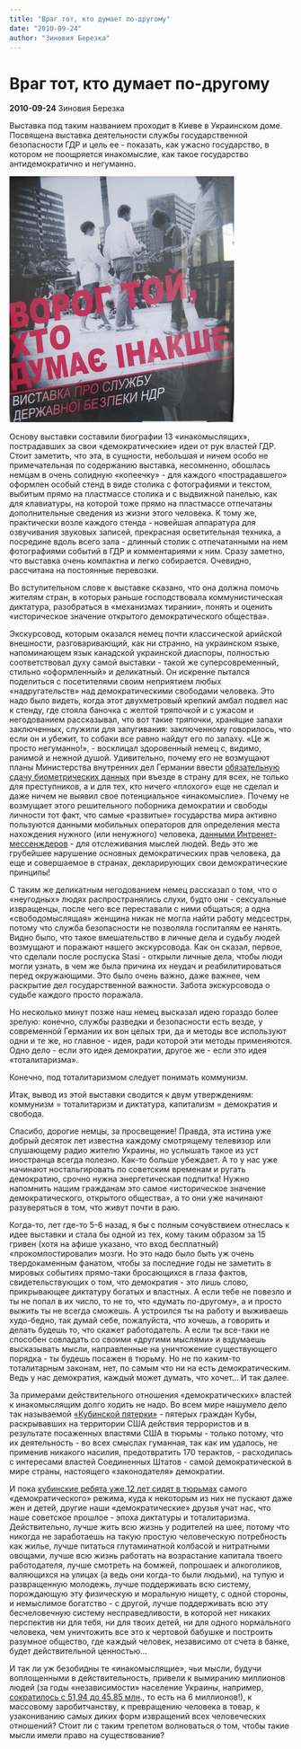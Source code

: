 ```yaml
---
title: "Враг тот, кто думает по-другому"
date: "2010-09-24"
author: "Зиновия Березка"
---
```


# Враг тот, кто думает по-другому

**2010-09-24** Зиновия Березка

Выставка под таким названием проходит в Киеве в Украинском доме. Посвящена выставка деятельности службы государственной безопасности ГДР и цель ее - показать, как ужасно государство, в котором не поощряется инакомыслие, как такое государство антидемократично и негуманно.

![undefined](images/wystawka_ddr.jpg)

Основу выставки составили биографии 13 «инакомыслящих», пострадавших за свои «демократические» идеи от рук властей ГДР. Стоит заметить, что эта, в сущности, небольшая и ничем особо не примечательная по содержанию выставка, несомненно, обошлась немцам в очень солидную «копеечку» - для каждого «пострадавшего» оформлен особый стенд в виде столика с фотографиями и текстом, выбитым прямо на пластмассе столика и с выдвижной панелью, как для клавиатуры, на которой тоже прямо на пластмассе отпечатаны дополнительные сведения из жизни этого человека. К тому же, практически возле каждого стенда - новейшая аппаратура для озвучивания звуковых записей, прекрасная осветительная техника, а посредине вдоль всего зала - длинный столик с отпечатанными на нем фотографиями событий в ГДР и комментариями к ним. Сразу заметно, что выставка очень компактна и легко собирается. Очевидно, рассчитана на постоянные перевозки.

Во вступительном слове к выставке сказано, что она должна помочь жителям стран, в которых раньше господствовала коммунистическая диктатура, разобраться в «механизмах тирании», понять и оценить «историческое значение открытого демократического общества».

Экскурсовод, которым оказался немец почти классической арийской внешности, разговаривающий, как ни странно, на украинском языке, напоминающем язык канадской украинской диаспоры, полностью соответствовал духу самой выставки - такой же суперсовременный, стильно «оформленный» и деликатный. Он искренне пытался поделиться с посетителями своим неприятием любых «надругательств» над демократическими свободами человека. Это надо было видеть, когда этот двухметровый крепкий амбал подвел нас к стенду, где стояла баночка с желтой тряпочкой и с ужасом и негодованием рассказывал, что вот такие тряпочки, хранящие запахи заключенных, служили для запугивания: заключенному говорилось, что если он и убежит, то собаки все равно найдут его по запаху. «Це ж просто негуманно!», - восклицал здоровенный немец с, видимо, ранимой и нежной душой. Удивительно, почему его не возмущают планы Министерства внутренних дел Германии ввести [обязательную сдачу биометрических данных](/2734.html) при въезде в страну для всех, не только для преступников, а и для тех, кто ничего «плохого» еще не сделал и даже ничем не выявил свое потенциальное «инакомыслие». Почему не возмущает этого решительного поборника демократии и свободы личности тот факт, что самые «развитые» государства мира активно пользуются данными мобильных операторов для определения места нахождения нужного (или ненужного) человека, [данными Интренет-мессенждеров](/210.html) - для отслеживания мыслей людей. Ведь это же грубейшее нарушение основных демократических прав человека, да еще и совершаемое в странах, декларирующих свои демократические принципы!

С таким же деликатным негодованием немец рассказал о том, что о «неугодных» людях распространялись слухи, будто они - сексуальные извращенцы, после чего все переставали с ними общаться; а одна «свободомыслящая» женщина никак не могла найти работу медсестры, потому что служба безопасности не позволяла госпиталям ее нанять. Видно было, что такое вмешательство в личные дела и судьбу людей возмущают и поражают нашего экскурсовода. Как он сказал, первое, что сделали после роспуска Stasi - открыли личные дела, чтобы люди могли узнать, в чем же была причина их неудач и реабилитироваться перед окружающими. Это было очень важно, даже важнее, чем раскрытие дел государственной важности. Забота экскурсовода о судьбе каждого просто поражала.

Но несколько минут позже наш немец высказал идею гораздо более зрелую: конечно, службы разведки и безопасности есть везде, у современной Германии их вон целых три, да и методы все используют одни и те же, но главное - идея, ради которой эти методы применяются. Одно дело - если это идея демократии, другое же - если это идея «тоталитаризма».

Конечно, под тоталитаризмом следует понимать коммунизм.

Итак, вывод из этой выставки сводится к двум утверждениям: коммунизм = тоталитаризм и диктатура, капитализм = демократия и свобода.

Спасибо, дорогие немцы, за просвещение! Правда, эта истина уже добрый десяток лет известна каждому смотрящему телевизор или слушающему радио жителю Украины, но услышать такое из уст иностранца всегда полезно. Как-то больше убеждает. А то у нас уже начинают ностальгировать по советским временам и ругать демократию, срочно нужна энергетическая подпитка! Нужно напомнить нашим гражданам это самое «историческое значение демократического, открытого общества», а то они уже начинают разуверяться в том, что живут почти в раю.

Когда-то, лет где-то 5-6 назад, я бы с полным сочувствием отнеслась к идее выставки и стала бы одной из тех, кому таким образом за 15 гривен (хотя на афише указано, что вход бесплатный) «прокомпостировали» мозги. Но это надо было быть уж очень твердокаменным фанатом, чтобы за последние годы не заметить в мировых событиях прямо-таки бросающихся в глаза фактов, свидетельствующих о том, что демократия - это лишь слово, прикрывающее диктатуру богатых и властных. А если тебе не повезло и ты не попал в их число, то не то, что «думать по-другому», а и просто выжить ты не всегда сможешь. А устроился ты на работу и выживаешь худо-бедно, так думай себе, пожалуйста, что хочешь, а говорить и делать будешь то, что скажет работодатель. А если ты все-таки не способен совладать со своими «другими мыслями» и вздумаешь высказывать мысли, направленные на уничтожение существующего порядка - ты будешь посажен в тюрьму. Но не по каким-то тоталитарным законам, нет, по самым что ни на есть демократическим. Ведь у нас демократия, каждый может думать, что хочет... И так далее.

За примерами действительного отношения «демократических» властей к инакомыслящим долго ходить не надо. Во всем мире нашумело дело так называемой [«Кубинской пятерки»](/2714.html) - пятерых граждан Кубы, раскрывавших на территории США действия террористов и в результате посаженных властями США в тюрьмы - только потому, что их деятельность - во всех смыслах гуманная, так как им удалось, не применив никакого насилия, предотвратить 170 терактов, - расходилась с интересами властей Соединенных Штатов - самой демократической в мире страны, настоящего «законодателя» демократии.

И пока [кубинские ребята уже 12 лет сидят в тюрьмах](/2691.html) самого «демократического» режима, куда к некоторым из них не пускают даже жен и детей, другие наши «демократические» друзья учат нас, что наше советское прошлое - эпоха диктатуры и тоталитаризма. Действительно, лучше жить всю жизнь у родителей на шее, потому что никогда не заработаешь на такую простую человеческую потребность как жилье, лучше питаться глутаминатной колбасой и нитратными овощами, лучше всю жизнь работать на возрастание капитала твоего работодателя, лучше смотреть на бомжей, попрошаек и алкоголиков, валяющихся на улицах (а ведь они когда-то были людьми), на тупую и развращенную молодежь, лучше поддерживать всю систему, порождающую эту физическую и моральную нищету, с одной стороны, и немыслимое богатство - с другой, лучше поддерживать всю эту бесчеловечную систему несправедливости, в которой нет никаких перспектив ни для тебя, ни для твоих детей, ни для одного нормального человека, чем уничтожить все это к чертовой бабушке и построить разумное общество, где каждый человек, независимо от счета в банке, будет действительной ценностью...

И так ли уж безобидны те «инакомыслящие», чьи мысли, будучи воплощенными в действительность, привели к вымиранию миллионов людей (за годы «независимости» население Украины, например, [сократилось с 51,94 до 45,85 млн](http://ru.wikipedia.org/wiki/%D0%9D%D0%B0%D1%81%D0%B5%D0%BB%D0%B5%D0%BD%D0%B8%D0%B5_%D0%A3%D0%BA%D1%80%D0%B0%D0%B8%D0%BD%D1%8B)., то есть на 6 миллионов!), к массовому заробитчанству, к превращению человека в товар, к узакониванию самых диких форм извращений всех человеческих отношений? Стоит ли с таким трепетом волноваться о том, чтобы такие мысли имели право на существование?